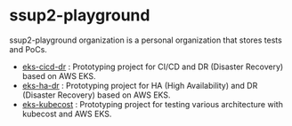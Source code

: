 # ssup2-playground

ssup2-playground organization is a personal organization that stores tests and PoCs.

* [eks-cicd-dr](https://github.com/ssup2-playground/project_eks-cicd-dr) : Prototyping project for CI/CD and DR (Disaster Recovery) based on AWS EKS.
* [eks-ha-dr](https://github.com/ssup2-playground/project_eks-ha-dr) : Prototyping project for HA (High Availability) and DR (Disaster Recovery) based on AWS EKS.
* [eks-kubecost](https://github.com/ssup2-playground/project_eks-kubecost) : Prototyping project for testing various architecture with kubecost and AWS EKS.


